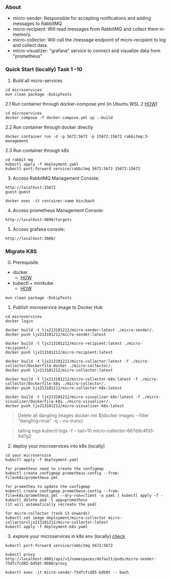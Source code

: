 ### About

- micro-sender: Responsible for accepting notifications and adding messages to RabbitMQ.
- micro-recipient: Will read messages from RabbitMQ and collect them in-memory.
- micro-collector: Will call the /message endpoint of micro-recipient to log and collect data.
- micro-visualizer:  "grafana" service to connect and visualize data from "prometheus"


### Quick Start (locally) Task 1 -10
1. Build all micro-services
```commandline
cd microservices
mvn clean package -DskipTests
```
2.1 Run container through docker-compose.yml (in Ubuntu WSL 2 [HOW](../HOW_TO_DOCKER.md)) 
```commandline
cd microservices
docker compose -f docker-compose.yml up --build
```
2.2 Run container through docker directly

```commandline
docker container run -d -p 5672:5672 -p 15672:15672 rabbitmq:3-management
```

2.3 Run container through k8s
```commandline
cd rabbit-mq
kubectl apply -f deployment.yaml
kubectl port-forward service/rabbitmq 5672:5672 15672:15672
```

3. Access RabbitMQ Management Console:
```commandline
http://localhost:15672
guest:guest

docker exec -it container-name bin/bash
```

4. Access prometheus Management Console:
```commandline
http://localhost:9090/targets
```

5. Access grafana console:

```commandline
http://localhost:3000/
```

### Migrate K8S

0. Prerequisite
- docker
  - [HOW](../HOW_TO_DOCKER.md)
- kubectl + minikube
  - [HOW](../HOW_TO_K8S_ON_WSL.md)

```commandline
mvn clean package -DskipTests
```

1. Publish microservice image to Docker Hub

```commandline
cd microservices
docker login

docker build -t ljx213101212/micro-sender:latest ./micro-sender/.
docker push ljx213101212/micro-sender:latest

docker build -t ljx213101212/micro-recipient:latest ./micro-recipient/.
docker push ljx213101212/micro-recipient:latest

docker build -t ljx213101212/micro-collector:latest -f ./micro-collector/Dockerfile-docker ./micro-collector/.
docker push ljx213101212/micro-collector:latest

docker build -t ljx213101212/micro-collector-k8s:latest -f ./micro-collector/Dockerfile-k8s ./micro-collector/.
docker push ljx213101212/micro-collector-k8s:latest

docker build -t ljx213101212/micro-visualizer-k8s:latest -f ./micro-visualizer/Dockerfile-k8s ./micro-visualizer/.
docker push ljx213101212/micro-visualizer-k8s:latest
```
> Delete all dangling images
> docker rmi $(docker images --filter "dangling=true" -q --no-trunc)

> tailing logs
> kubectl logs -f --tail=10 micro-collector-667ddc4f55-6d7g2


2. deploy your microservices into k8s (locally)

```commandline
cd your microservice
kubectl apply -f deployment.yaml

for prometheus need to create the configmap
kubectl create configmap prometheus-config --from-file=k8s/prometheus.yml

for prometheu to update the configmap
kubectl create configmap prometheus-config --from-file=k8s/prometheus.yml --dry-run=client -o yaml | kubectl apply -f -
kubectl delete pod -l app=prometheus
(it will automatically recreate the pod)

for micro-collector (task 13 onwards)
kubectl set image deployment/micro-collector micro-collector=ljx213101212/micro-collector:latest
kubectl apply -f deployment-k8s.yaml
```

3. explore your microservices in k8s env (locally) [check](./LEARNING_MEMO.md)

```commandline
kubectl port-forward service/rabbitmq 5672:5672

kubectl proxy
http://localhost:8001/api/v1/namespaces/default/pods/micro-sender-75dfcfcd85-bd58t:8080/proxy

kubectl exec -it micro-sender-75dfcfcd85-bd58t -- bash
```



